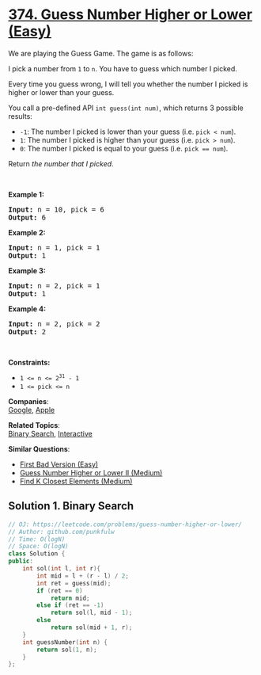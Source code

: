 # [374. Guess Number Higher or Lower (Easy)](https://leetcode.com/problems/guess-number-higher-or-lower/)

<p>We are playing the Guess Game. The game is as follows:</p>

<p>I pick a number from <code>1</code> to <code>n</code>. You have to guess which number I picked.</p>

<p>Every time you guess wrong, I will tell you whether the number I picked is higher or lower than your guess.</p>

<p>You call a pre-defined API <code>int guess(int num)</code>, which returns 3 possible results:</p>

<ul>
	<li><code>-1</code>: The number I picked is lower than your guess (i.e. <code>pick &lt; num</code>).</li>
	<li><code>1</code>: The number I picked is higher than your guess (i.e. <code>pick &gt; num</code>).</li>
	<li><code>0</code>: The number I picked is equal to your guess (i.e. <code>pick == num</code>).</li>
</ul>

<p>Return <em>the number that I picked</em>.</p>

<p>&nbsp;</p>
<p><strong>Example 1:</strong></p>
<pre><strong>Input:</strong> n = 10, pick = 6
<strong>Output:</strong> 6
</pre><p><strong>Example 2:</strong></p>
<pre><strong>Input:</strong> n = 1, pick = 1
<strong>Output:</strong> 1
</pre><p><strong>Example 3:</strong></p>
<pre><strong>Input:</strong> n = 2, pick = 1
<strong>Output:</strong> 1
</pre><p><strong>Example 4:</strong></p>
<pre><strong>Input:</strong> n = 2, pick = 2
<strong>Output:</strong> 2
</pre>
<p>&nbsp;</p>
<p><strong>Constraints:</strong></p>

<ul>
	<li><code>1 &lt;= n &lt;= 2<sup>31</sup> - 1</code></li>
	<li><code>1 &lt;= pick &lt;= n</code></li>
</ul>


**Companies**:  
[Google](https://leetcode.com/company/google), [Apple](https://leetcode.com/company/apple)

**Related Topics**:  
[Binary Search](https://leetcode.com/tag/binary-search/), [Interactive](https://leetcode.com/tag/interactive/)

**Similar Questions**:
* [First Bad Version (Easy)](https://leetcode.com/problems/first-bad-version/)
* [Guess Number Higher or Lower II (Medium)](https://leetcode.com/problems/guess-number-higher-or-lower-ii/)
* [Find K Closest Elements (Medium)](https://leetcode.com/problems/find-k-closest-elements/)

## Solution 1. Binary Search 

```cpp
// OJ: https://leetcode.com/problems/guess-number-higher-or-lower/
// Author: github.com/punkfulw
// Time: O(logN)
// Space: O(logN)
class Solution {
public:
    int sol(int l, int r){
        int mid = l + (r - l) / 2;
        int ret = guess(mid);
        if (ret == 0)
            return mid;
        else if (ret == -1)
            return sol(l, mid - 1);
        else
            return sol(mid + 1, r);
    }
    int guessNumber(int n) {
        return sol(1, n);
    }
};
```
